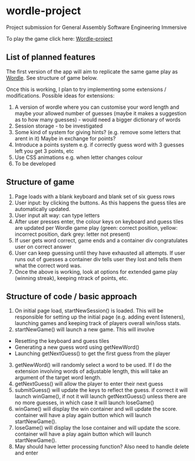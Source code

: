 # wordle-project
Project submission for General Assembly Software Engineering Immersive

To play the game click here:
[Wordle-project](https://bjpfox.github.io/wordle-project)

## List of planned features
The first version of the app will aim to replicate the same game play as [Wordle](https://www.nytimes.com/games/wordle/index.html). 
See structure of game below. 

Once this is working, I plan to try implementing some extensions / modifications. 
Possible ideas for extensions: 
1. A version of wordle where you can customise your word length and maybe your allowed number of guesses (maybe it makes a suggestion as to how many guesses) - would need a bigger dictionary of words 
1. Session storage - to be investigated
1. Some kind of system for giving hints? (e.g. remove some letters that arent in it) Maybe in exchange for points?
1. Introduce a points system e.g. if correctly guess word with 3 guesses left you get 3 points, etc
1. Use CSS animations e.g. when letter changes colour
1. To be developed


## Structure of game
1. Page loads with a blank keyboard and blank set of six guess rows
1. User input: by clicking the buttons. As this happens the guess tiles are automatically updated. 
1. User input alt way: can type letters 
1. After user presses enter, the colour keys on keyboard and guess tiles are updated per Wordle game play (green: correct position, yellow: incorrect position, dark grey: letter not present)
1. If user gets word correct, game ends and a container div congratulates user on correct answer
1. User can keep guessing until they have exhausted all attempts. If user runs out of guesses a container div tells user they lost and tells them what the correct word was. 
1. Once the above is working, look at options for extended game play (winning streak), keeping ntrack of points, etc.  


## Structure of code / basic approach
1. On initial page load, startNewSession() is loaded. This will be responsible for setting up the initial page (e.g. adding event listeners), launching games and keeping track of players overall win/loss stats.
2. startNewGame() will launch a new game. This will involve 
- Resetting the keyboard and guess tiles
- Generating a new guess word using getNewWord()
- Launching getNextGuess() to get the first guess from the player
3. getNewWord() will randomly select a word to be used. If I do the extension involving words of adjustable length, this will take an argument of the target word length. 
4.  getNextGuess() will allow the player to enter their next guess 
5.  submitGuess() will update the keys to reflect the guess. if correct it will launch winGame(), if not it will launch getNextGuess() unless there are no more guesses, in which case it will launch loseGame()
6. winGame() will display the win container and will update the score. container will have a play again button which will launch startNewGame().
7. loseGame() will display the lose container and will update the score. container will have a play again button which will launch startNewGame().
8. May should have letter processing function? Also need to handle delete and enter 

